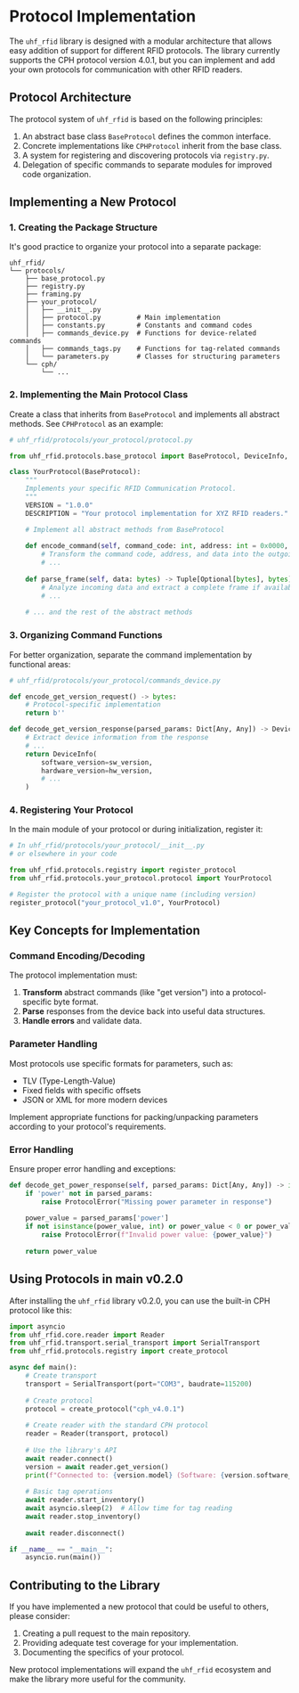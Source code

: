 # Protocol Implementation

The `uhf_rfid` library is designed with a modular architecture that allows easy addition of support for different RFID protocols. The library currently supports the CPH protocol version 4.0.1, but you can implement and add your own protocols for communication with other RFID readers.

## Protocol Architecture

The protocol system of `uhf_rfid` is based on the following principles:

1. An abstract base class `BaseProtocol` defines the common interface.
2. Concrete implementations like `CPHProtocol` inherit from the base class.
3. A system for registering and discovering protocols via `registry.py`.
4. Delegation of specific commands to separate modules for improved code organization.

## Implementing a New Protocol

### 1. Creating the Package Structure

It's good practice to organize your protocol into a separate package:

```
uhf_rfid/
└── protocols/
    ├── base_protocol.py
    ├── registry.py 
    ├── framing.py
    ├── your_protocol/
    │   ├── __init__.py
    │   ├── protocol.py         # Main implementation
    │   ├── constants.py        # Constants and command codes
    │   ├── commands_device.py  # Functions for device-related commands
    │   ├── commands_tags.py    # Functions for tag-related commands
    │   └── parameters.py       # Classes for structuring parameters
    └── cph/
        └── ...
```

### 2. Implementing the Main Protocol Class

Create a class that inherits from `BaseProtocol` and implements all abstract methods. See `CPHProtocol` as an example:

```python
# uhf_rfid/protocols/your_protocol/protocol.py

from uhf_rfid.protocols.base_protocol import BaseProtocol, DeviceInfo, TagReadData

class YourProtocol(BaseProtocol):
    """
    Implements your specific RFID Communication Protocol.
    """
    VERSION = "1.0.0"
    DESCRIPTION = "Your protocol implementation for XYZ RFID readers."

    # Implement all abstract methods from BaseProtocol
    
    def encode_command(self, command_code: int, address: int = 0x0000, params_data: bytes = b'') -> bytes:
        # Transform the command code, address, and data into the outgoing byte format
        # ...
        
    def parse_frame(self, data: bytes) -> Tuple[Optional[bytes], bytes]:
        # Analyze incoming data and extract a complete frame if available
        # ...
    
    # ... and the rest of the abstract methods
```

### 3. Organizing Command Functions

For better organization, separate the command implementation by functional areas:

```python
# uhf_rfid/protocols/your_protocol/commands_device.py

def encode_get_version_request() -> bytes:
    # Protocol-specific implementation
    return b''

def decode_get_version_response(parsed_params: Dict[Any, Any]) -> DeviceInfo:
    # Extract device information from the response
    # ...
    return DeviceInfo(
        software_version=sw_version,
        hardware_version=hw_version,
        # ...
    )
```

### 4. Registering Your Protocol

In the main module of your protocol or during initialization, register it:

```python
# In uhf_rfid/protocols/your_protocol/__init__.py
# or elsewhere in your code

from uhf_rfid.protocols.registry import register_protocol
from uhf_rfid.protocols.your_protocol.protocol import YourProtocol

# Register the protocol with a unique name (including version)
register_protocol("your_protocol_v1.0", YourProtocol)
```

## Key Concepts for Implementation

### Command Encoding/Decoding

The protocol implementation must:

1. **Transform** abstract commands (like "get version") into a protocol-specific byte format.
2. **Parse** responses from the device back into useful data structures.
3. **Handle errors** and validate data.

### Parameter Handling

Most protocols use specific formats for parameters, such as:
- TLV (Type-Length-Value)
- Fixed fields with specific offsets
- JSON or XML for more modern devices

Implement appropriate functions for packing/unpacking parameters according to your protocol's requirements.

### Error Handling

Ensure proper error handling and exceptions:

```python
def decode_get_power_response(self, parsed_params: Dict[Any, Any]) -> int:
    if 'power' not in parsed_params:
        raise ProtocolError("Missing power parameter in response")
    
    power_value = parsed_params['power']
    if not isinstance(power_value, int) or power_value < 0 or power_value > 30:
        raise ProtocolError(f"Invalid power value: {power_value}")
    
    return power_value
```

## Using Protocols in main v0.2.0

After installing the `uhf_rfid` library v0.2.0, you can use the built-in CPH protocol like this:

```python
import asyncio
from uhf_rfid.core.reader import Reader
from uhf_rfid.transport.serial_transport import SerialTransport
from uhf_rfid.protocols.registry import create_protocol

async def main():
    # Create transport
    transport = SerialTransport(port="COM3", baudrate=115200)
    
    # Create protocol
    protocol = create_protocol("cph_v4.0.1")
    
    # Create reader with the standard CPH protocol
    reader = Reader(transport, protocol)
    
    # Use the library's API
    await reader.connect()
    version = await reader.get_version()
    print(f"Connected to: {version.model} (Software: {version.software_version})")
    
    # Basic tag operations
    await reader.start_inventory()
    await asyncio.sleep(2)  # Allow time for tag reading
    await reader.stop_inventory()
    
    await reader.disconnect()

if __name__ == "__main__":
    asyncio.run(main())
```

## Contributing to the Library

If you have implemented a new protocol that could be useful to others, please consider:

1. Creating a pull request to the main repository.
2. Providing adequate test coverage for your implementation.
3. Documenting the specifics of your protocol.

New protocol implementations will expand the `uhf_rfid` ecosystem and make the library more useful for the community. 